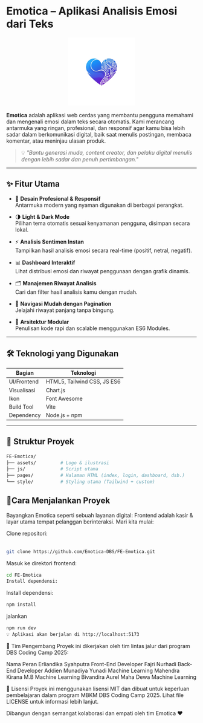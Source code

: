 #  Emotica – Aplikasi Analisis Emosi dari Teks

<div align="center">
  <img src="https://github.com/Emotica-DBS/FE-Emotica/blob/main/public/assets/logo.png" alt="Emotica Logo" width="180" />
</div>

**Emotica** adalah aplikasi web cerdas yang membantu pengguna memahami dan mengenali emosi dalam teks secara otomatis. Kami merancang antarmuka yang ringan, profesional, dan responsif agar kamu bisa lebih sadar dalam berkomunikasi digital, baik saat menulis postingan, membaca komentar, atau meninjau ulasan produk.

> 💡 *"Bantu generasi muda, content creator, dan pelaku digital menulis dengan lebih sadar dan penuh pertimbangan."*

---

## ✨ Fitur Utama

- 🎨 **Desain Profesional & Responsif**  
  Antarmuka modern yang nyaman digunakan di berbagai perangkat.

- 🌗 **Light & Dark Mode**  
  Pilihan tema otomatis sesuai kenyamanan pengguna, disimpan secara lokal.

- ⚡ **Analisis Sentimen Instan**  
  Tampilkan hasil analisis emosi secara real-time (positif, netral, negatif).

- 📊 **Dashboard Interaktif**  
  Lihat distribusi emosi dan riwayat penggunaan dengan grafik dinamis.

- 🗂️ **Manajemen Riwayat Analisis**  
  Cari dan filter hasil analisis kamu dengan mudah.

- 🔁 **Navigasi Mudah dengan Pagination**  
  Jelajahi riwayat panjang tanpa bingung.

- 🧩 **Arsitektur Modular**  
  Penulisan kode rapi dan scalable menggunakan ES6 Modules.

---

## 🛠️ Teknologi yang Digunakan

| Bagian        | Teknologi                   |
| ------------- | --------------------------- |
| UI/Frontend   | HTML5, Tailwind CSS, JS ES6 |
| Visualisasi   | Chart.js                    |
| Ikon          | Font Awesome                |
| Build Tool    | Vite                        |
| Dependency    | Node.js + npm               |

---

## 📂 Struktur Proyek

```bash
FE-Emotica/
├── assets/         # Logo & ilustrasi
├── js/             # Script utama
├── pages/          # Halaman HTML (index, login, dashboard, dsb.)
└── style/          # Styling utama (Tailwind + custom)
```

## 🚀**Cara Menjalankan Proyek**
Bayangkan Emotica seperti sebuah layanan digital:
Frontend adalah kasir & layar utama tempat pelanggan berinteraksi. Mari kita mulai:

Clone repositori:

```bash

git clone https://github.com/Emotica-DBS/FE-Emotica.git

```
Masuk ke direktori frontend:
```bash
cd FE-Emotica
Install dependensi:
```
Install dependensi:
```bash
npm install
```
jalankan
```bash
npm run dev
💡 Aplikasi akan berjalan di http://localhost:5173
```

👥 Tim Pengembang
Proyek ini dikerjakan oleh tim lintas jalur dari program DBS Coding Camp 2025:

Nama	Peran
Erliandika Syahputra	Front-End Developer
Fajri Nurhadi	Back-End Developer
Addien Munadiya Yunadi	Machine Learning
Mahendra Kirana M.B	Machine Learning
Bivandira Aurel Maha Dewa	Machine Learning

📄 Lisensi
Proyek ini menggunakan lisensi MIT dan dibuat untuk keperluan pembelajaran dalam program MBKM DBS Coding Camp 2025. Lihat file LICENSE untuk informasi lebih lanjut.

Dibangun dengan semangat kolaborasi dan empati oleh tim Emotica ❤️

